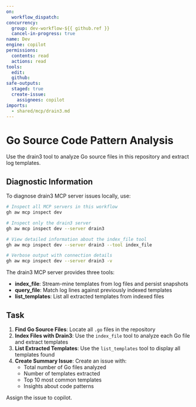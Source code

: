 ```yaml
---
on: 
  workflow_dispatch:
concurrency:
  group: dev-workflow-${{ github.ref }}
  cancel-in-progress: true
name: Dev
engine: copilot
permissions:
  contents: read
  actions: read
tools:
  edit:
  github:
safe-outputs:
  staged: true
  create-issue:
    assignees: copilot
imports:
  - shared/mcp/drain3.md
---
```


# Go Source Code Pattern Analysis

Use the drain3 tool to analyze Go source files in this repository and extract log templates.

## Diagnostic Information

To diagnose drain3 MCP server issues locally, use:

```bash
# Inspect all MCP servers in this workflow
gh aw mcp inspect dev

# Inspect only the drain3 server
gh aw mcp inspect dev --server drain3

# View detailed information about the index_file tool
gh aw mcp inspect dev --server drain3 --tool index_file

# Verbose output with connection details
gh aw mcp inspect dev --server drain3 -v
```

The drain3 MCP server provides three tools:
- **index_file**: Stream-mine templates from log files and persist snapshots
- **query_file**: Match log lines against previously indexed templates
- **list_templates**: List all extracted templates from indexed files

## Task

1. **Find Go Source Files**: Locate all `.go` files in the repository
2. **Index Files with Drain3**: Use the `index_file` tool to analyze each Go file and extract templates
3. **List Extracted Templates**: Use the `list_templates` tool to display all templates found
4. **Create Summary Issue**: Create an issue with:
   - Total number of Go files analyzed
   - Number of templates extracted
   - Top 10 most common templates
   - Insights about code patterns

Assign the issue to copilot.
